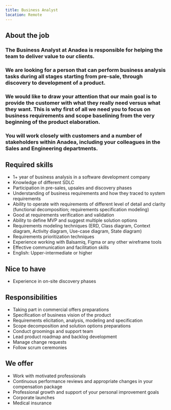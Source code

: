```yaml
---
title: Business Analyst
location: Remote
---
```

## **About the job**

### The Business Analyst at Anadea is responsible for helping the team to deliver value to our clients.

### We are looking for a person that can perform business analysis tasks during all stages starting from pre-sale, through discovery to development of a product.

### We would like to draw your attention that our main goal is to provide the customer with what they really need versus what they want. This is why first of all we need you to focus on business requirements and scope baselining from the very beginning of the product elaboration.

### You will work closely with customers and a number of stakeholders within Anadea, including your colleagues in the Sales and Engineering departments.

## **Required skills**

* 1+ year of business analysis in a software development company
* Knowledge of different SDLC
* Participation in pre-sales, upsales and discovery phases
* Understanding of business requirements and how they traced to system requirements
* Ability to operate with requirements of different level of detail and clarity (functional decomposition; requirements specification modeling)
* Good at requirements verification and validation
* Ability to define MVP and suggest multiple solution options
* Requirements modeling techniques (ERD, Class diagram, Context diagram, Activity diagram, Use-case diagram, State diagram)
* Requirements prioritization techniques
* Experience working with Balsamiq, Figma or any other wireframe tools
* Effective communication and facilitation skills
* English: Upper-intermediate or higher

## **Nice to have**

* Experience in on-site discovery phases

## **Responsibilities**

* Taking part in commercial offers preparations
* Specification of business vision of the product
* Requirements elicitation, analysis, modeling and specification
* Scope decomposition and solution options preparations
* Conduct groomings and support team
* Lead product roadmap and backlog development
* Manage change requests 
* Follow scrum ceremonies

## **We offer**

* Work with motivated professionals
* Continuous performance reviews and appropriate changes in your compensation package
* Professional growth and support of your personal improvement goals
* Corporate launches
* Medical insurance